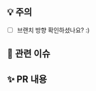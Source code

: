 ## 💡 주의
- [ ] 브랜치 방향 확인하셨나요? :)

## 📌 관련 이슈
<!-- 관련 있는 이슈 번호를 {#003}과 같이 기입해주세요.
해당 pull request를 merge할 때, 이슈를 close하려면
{closed #003}과 같이 기입해주세요. -->

## ✨ PR 내용
<!-- PR에 대한 내용을 설명해주세요. -->
